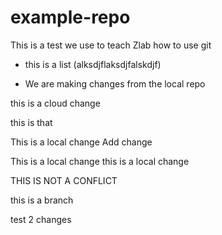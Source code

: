 # example-repo

This is a test we use to teach Zlab how to use git

* this is a list (alksdjflaksdjfalskdjf)

* We are making changes from the local repo

this is a cloud change

this is that

This is a local change Add change

This is a local change this is a local change

THIS IS NOT A CONFLICT 

this is a branch

test 2 changes